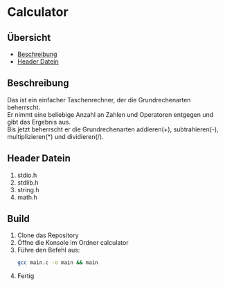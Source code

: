 # Calculator

## Übersicht

-   [Beschreibung](#beschreibung)
-   [Header Datein](#header-datein)

## Beschreibung

Das ist ein einfacher Taschenrechner, der die Grundrechenarten beherrscht.<br>
Er nimmt eine beliebige Anzahl an Zahlen und Operatoren entgegen und gibt das Ergebnis aus.<br>
Bis jetzt beherrscht er die Grundrechenarten addieren(+), subtrahieren(-), multiplizieren(\*) und dividieren(/).<br>

## Header Datein

1. stdio.h
2. stdlib.h
3. string.h
4. math.h

## Build

1. Clone das Repository
2. Öffne die Konsole im Ordner calculator
3. Führe den Befehl aus:
    ``` bash
    gcc main.c -o main && main
    ```
4. Fertig